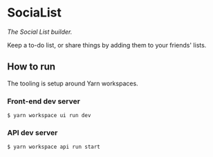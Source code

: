 # SociaList
_The Social List builder._

Keep a to-do list, or share things by adding them to your friends' lists.

## How to run
The tooling is setup around Yarn workspaces.

### Front-end dev server
```
$ yarn workspace ui run dev
```

### API dev server
```
$ yarn workspace api run start
```

